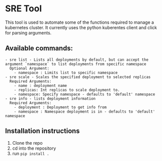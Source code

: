# SRE Tool

This tool is used to automate some of the functions required to manage a kubernetes cluster. It currently uses the python kuberentes client and click for parsing arguments.

## Available commands:
    - sre list - Lists all deployments by default, but can accept the argument `namespace` to list deployments from specific namespace
      Optional Argument:
        - namespace : Limits list to specific namespace
    - sre scale - Scales the specified deployment to selected replicas
      Required Arguments:
        - name : deployment name
        - replicas: Int replicas to scale deployment to.
        - namespace: Specify namespace - defaults to 'default' namespace
    - sre info - lists deployment information
      Required Arguments:
        - deployment : Deployment to get info from
        - namespace : Namespace deployment is in - defaults to 'default' namespace

## Installation instructions
  1. Clone the repo
  1. cd into the repository
  2. run `pip install .`
